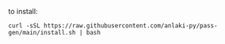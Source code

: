 to install:
```shell
curl -sSL https://raw.githubusercontent.com/anlaki-py/pass-gen/main/install.sh | bash
```
